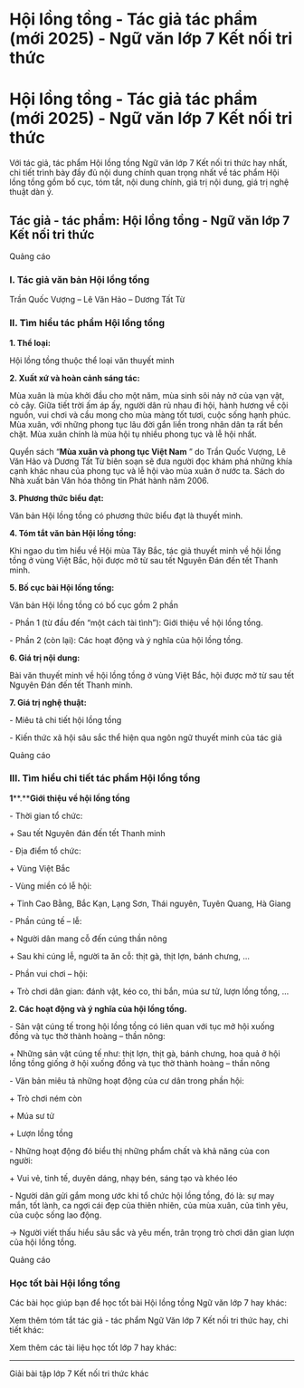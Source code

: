 # Hội lồng tồng - Tác giả tác phẩm (mới 2025) - Ngữ văn lớp 7 Kết nối tri thức

# Hội lồng tồng - Tác giả tác phẩm (mới 2025) - Ngữ văn lớp 7 Kết nối tri thức

Với tác giả, tác phẩm Hội lồng tồng Ngữ văn lớp 7 Kết nối tri thức hay nhất, chi tiết trình bày đầy đủ nội dung chính quan trọng nhất về tác phẩm Hội lồng tồng gồm bố cục, tóm tắt, nội dung chính, giá trị nội dung, giá trị nghệ thuật dàn ý.

## Tác giả - tác phẩm: Hội lồng tồng - Ngữ văn lớp 7 Kết nối tri thức

Quảng cáo

### **I. Tác giả văn bản Hội lồng tồng**

Trần Quốc Vượng – Lê Văn Hảo – Dương Tất Từ

### **II. Tìm hiểu tác phẩm Hội lồng tồng**

**1\. Thể loại:**

Hội lồng tồng thuộc thể loại văn thuyết minh

**2\. Xuất xứ và hoàn cảnh sáng tác:**

Mùa xuân là mùa khởi đầu cho một năm, mùa sinh sôi nảy nở của vạn vật, cỏ cây. Giữa tiết trời ấm áp ấy, người dân rủ nhau đi hội, hành hương về cội nguồn, vui chơi và cầu mong cho mùa màng tốt tươi, cuộc sống hạnh phúc. Mùa xuân, với những phong tục lâu đời gắn liền trong nhân dân ta rất bền chặt. Mùa xuân chính là mùa hội tụ nhiều phong tục và lễ hội nhất.

Quyển sách “**Mùa xuân và phong tục Việt Nam** ” do Trần Quốc Vượng, Lê Văn Hảo và Dương Tất Từ biên soạn sẽ đưa người đọc khám phá những khía cạnh khác nhau của phong tục và lễ hội vào mùa xuân ở nước ta. Sách do Nhà xuất bản Văn hóa thông tin Phát hành năm 2006.

**3\. Phương thức biểu đạt:**

Văn bản Hội lồng tồng có phương thức biểu đạt là thuyết minh.

**4\. Tóm tắt văn bản Hội lồng tồng:**

Khi ngao du tìm hiểu về Hội mùa Tây Bắc, tác giả thuyết minh về hội lồng tồng ở vùng Việt Bắc, hội được mở từ sau tết Nguyên Đán đến tết Thanh minh.

**5\. Bố cục bài Hội lồng tồng:**

Văn bản Hội lồng tồng có bố cục gồm 2 phần

\- Phần 1 (từ đầu đến “một cách tài tình”): Giới thiệu về hội lồng tồng.

\- Phần 2 (còn lại): Các hoạt động và ý nghĩa của hội lồng tồng.

**6\. Giá trị nội dung:**

Bài văn thuyết minh về hội lồng tồng ở vùng Việt Bắc, hội được mở từ sau tết Nguyên Đán đến tết Thanh minh.

**7\. Giá trị nghệ thuật:**

\- Miêu tả chi tiết hội lồng tồng

\- Kiến thức xã hội sâu sắc thể hiện qua ngôn ngữ thuyết minh của tác giả

Quảng cáo

### **III. Tìm hiểu chi tiết tác phẩm Hội lồng tồng**

**1****.****Giới thiệu về hội lồng tồng**

\- Thời gian tổ chức:

\+ Sau tết Nguyên đán đến tết Thanh minh

\- Địa điểm tổ chức:

\+ Vùng Việt Bắc

\- Vùng miền có lễ hội:

\+ Tỉnh Cao Bằng, Bắc Kạn, Lạng Sơn, Thái nguyên, Tuyên Quang, Hà Giang

\- Phần cúng tế – lễ:

\+ Người dân mang cỗ đến cúng thần nông

\+ Sau khi cúng lễ, người ta ăn cỗ: thịt gà, thịt lợn, bánh chưng, …

\- Phần vui chơi – hội:

\+ Trò chơi dân gian: đánh vật, kéo co, thi bắn, múa sư tử, lượn lồng tồng, …

**2\. Các hoạt động và ý nghĩa của hội lồng tồng.**

\- Sản vật cúng tế trong hội lồng tồng có liên quan với tục mở hội xuống đồng và tục thờ thành hoàng – thần nông:

\+ Những sản vật cúng tế như: thịt lợn, thịt gà, bánh chưng, hoa quả ở hội lồng tồng giống ở hội xuống đồng và tục thờ thành hoàng – thần nông

\- Văn bản miêu tả những hoạt động của cư dân trong phần hội:

\+ Trò chơi ném còn

\+ Múa sư tử

\+ Lượn lồng tồng

\- Những hoạt động đó biểu thị những phẩm chất và khả năng của con người:

\+ Vui vẻ, tinh tế, duyên dáng, nhạy bén, sáng tạo và khéo léo

\- Người dân gửi gắm mong ước khi tổ chức hội lồng tồng, đó là: sự may mắn, tốt lành, ca ngợi cái đẹp của thiên nhiên, của mùa xuân, của tình yêu, của cuộc sống lao động.

→ Người viết thấu hiểu sâu sắc và yêu mến, trân trọng trò chơi dân gian lượn của hội lồng tồng.

Quảng cáo

### **Học tốt bài Hội lồng tồng**

Các bài học giúp bạn để học tốt bài Hội lồng tồng Ngữ văn lớp 7 hay khác:

Xem thêm tóm tắt tác giả - tác phẩm Ngữ Văn lớp 7 Kết nối tri thức hay, chi tiết khác:

Xem thêm các tài liệu học tốt lớp 7 hay khác:

* * *

Giải bài tập lớp 7 Kết nối tri thức khác
